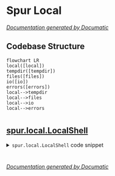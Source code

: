 # Spur Local

[_Documentation generated by Documatic_](https://www.documatic.com)

<!---Documatic-section-Codebase Structure-start--->
## Codebase Structure

<!---Documatic-block-system_architecture-start--->
```mermaid
flowchart LR
local([local])
tempdir([tempdir])
files([files])
io([io])
errors([errors])
local-->tempdir
local-->files
local-->io
local-->errors
```
<!---Documatic-block-system_architecture-end--->

# #
<!---Documatic-section-Codebase Structure-end--->

<!---Documatic-section-spur.local.LocalShell-start--->
## [spur.local.LocalShell](3-spur_local.md#spur.local.LocalShell)

<!---Documatic-section-LocalShell-start--->
<!---Documatic-block-spur.local.LocalShell-start--->
<details>
	<summary><code>spur.local.LocalShell</code> code snippet</summary>

```python
class LocalShell(object):

    def __enter__(self):
        return self

    def __exit__(self, *args):
        self.close()

    def close(self):
        pass

    def upload_dir(self, source, dest, ignore=None):
        shutil.copytree(source, dest, ignore=shutil.ignore_patterns(*ignore))

    def upload_file(self, source, dest):
        shutil.copyfile(source, dest)

    def open(self, name, mode='r'):
        return open(name, mode)

    def write_file(self, remote_path, contents):
        subprocess.check_call(['mkdir', '-p', os.path.dirname(remote_path)])
        open(remote_path, 'w').write(contents)

    def spawn(self, command, *args, **kwargs):
        stdout = kwargs.pop('stdout', None)
        stderr = kwargs.pop('stderr', None)
        allow_error = kwargs.pop('allow_error', False)
        store_pid = kwargs.pop('store_pid', False)
        use_pty = kwargs.pop('use_pty', False)
        encoding = kwargs.pop('encoding', None)
        cwd = kwargs.get('cwd')
        if use_pty:
            if pty is None:
                raise ValueError('use_pty is not supported when the pty module cannot be imported')
            (master, slave) = pty.openpty()
            stdin_arg = slave
            stdout_arg = slave
            stderr_arg = subprocess.STDOUT
        else:
            stdin_arg = subprocess.PIPE
            stdout_arg = subprocess.PIPE
            stderr_arg = subprocess.PIPE
        try:
            process = subprocess.Popen(stdin=stdin_arg, stdout=stdout_arg, stderr=stderr_arg, bufsize=0, **self._subprocess_args(command, *args, **kwargs))
        except OSError as error:
            if cwd is not None and self._is_cannot_change_directory_oserror(error, cwd):
                raise CouldNotChangeDirectoryError(cwd, error)
            elif self._is_no_such_command_oserror(error, command[0]):
                raise NoSuchCommandError(command[0])
            else:
                raise
        if use_pty:
            process_stdin = os.fdopen(os.dup(master), 'wb', 0)
            process_stdout = os.fdopen(master, 'rb', 0)
            process_stderr = io.BytesIO()

            def close_slave_on_exit():
                process.wait()
                os.close(slave)
            thread = threading.Thread(target=close_slave_on_exit)
            thread.daemon = True
            thread.start()
        else:
            process_stdin = process.stdin
            process_stdout = process.stdout
            process_stderr = process.stderr
        spur_process = LocalProcess(process, allow_error=allow_error, process_stdin=process_stdin, io_handler=IoHandler([Channel(process_stdout, stdout, is_pty=use_pty), Channel(process_stderr, stderr, is_pty=use_pty)], encoding=encoding))
        if store_pid:
            spur_process.pid = process.pid
        return spur_process

    def run(self, *args, **kwargs):
        return self.spawn(*args, **kwargs).wait_for_result()

    def temporary_dir(self):
        return create_temporary_dir()

    @property
    def files(self):
        return FileOperations(self)

    def _subprocess_args(self, command, cwd=None, update_env=None, new_process_group=False):
        kwargs = {'args': command, 'cwd': cwd}
        if update_env is not None:
            new_env = os.environ.copy()
            new_env.update(update_env)
            kwargs['env'] = new_env
        if new_process_group:
            kwargs['preexec_fn'] = os.setpgrp
        return kwargs

    def _is_no_such_command_oserror(self, error, command):
        if error.errno != errno.ENOENT:
            return False
        elif sys.version_info[0] < 3:
            return error.filename is None
        else:
            return error.args[1] == os.strerror(error.errno) + ': ' + repr(command)

    def _is_cannot_change_directory_oserror(self, error, directory):
        if sys.version_info[0] < 3:
            return error.filename == directory
        else:
            return error.args[1] == os.strerror(error.errno) + ': ' + repr(directory) or not os.access(directory, os.X_OK)
```
</details>
<!---Documatic-block-spur.local.LocalShell-end--->
<!---Documatic-section-LocalShell-end--->

# #
<!---Documatic-section-spur.local.LocalShell-end--->

[_Documentation generated by Documatic_](https://www.documatic.com)